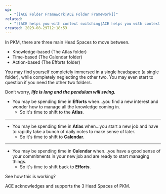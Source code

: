 ```yaml
---
up:
  - "[[ACE Folder Framework|ACE Folder Framework]]"
related:
  - "[[ACE helps you with context switching|ACE helps you with context switching]]"
created: 2023-08-29T12:18:53
---
```

In PKM, there are three main Head Spaces to move between.

- Knowledge-based (The Atlas folder)
- Time-based (The Calendar folder)
- Action-based (The Efforts folder)

You may find yourself completely immersed in a single headspace (a single folder), while completely neglecting the other two. You may even start to question if you need the other two folders.

Don’t worry, _**life is long and the pendulum will swing.**_

- You may be spending time in **Efforts** when…you find a new interest and wonder how to manage all the knowledge coming in.  
	- So it's time to shift to the **Atlas**. ​
- ---
- You may be spending time in **Atlas** when…you start a new job and have to rapidly take a bunch of daily notes to make sense of later.  
	- So it's time to shift to **Calendar**.  
- ---
- You may be spending time in **Calendar** when…you have a good sense of your commitments in your new job and are ready to start managing things.  
	- So it's time to shift back to **Efforts**.

See how this is working?

ACE acknowledges and supports the 3 Head Spaces of PKM.
